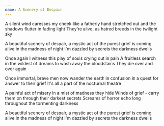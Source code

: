 ```yaml
---
name: A Scenery of Despair
---
```


A silent wind caresses my cheek
like a fatherly hand stretched out
and the shadows flutter in fading light
They're alive,
as hatred breeds in the twilight sky

A beautiful scenery of despair,
a mystic act of the purest grief
is coming alive in the madness of night
I'm dazzled by secrets the darkness dwells

Once again I witness this play
of souls crying out in pain
A fruitless search in the wildest of dreams
to wash away the bloodstains
They die over and over again

Once immortal, brave men
now wander the earth in confusion
in a quest for answer to their grief
It's all a part of the nocturnal theatre

A painful act of misery
In a mist of madness they hide
Winds of grief - carry them on
through their darkest secrets
Screams of horror echo long
throughout the tormenting darkness

A beautiful scenery of despair,
a mystic act of the purest grief
is coming alive in the madness of night
I'm dazzled by secrets the darkness dwells
